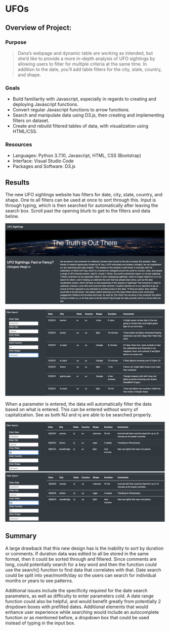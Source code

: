 # UFOs

## Overview of Project: 
### Purpose
> Dana’s webpage and dynamic table are working as intended, but she’d like to provide a more in-depth analysis of UFO sightings by allowing users to filter for multiple criteria at the same time. In addition to the date, you’ll add table filters for the city, state, country, and shape.

### Goals
- Build familiarity with Javascript, especially in regards to creating and deploying Javascript functions.
- Convert regular Javascript functions to arrow functions.
- Search and manipulate data using D3.js, then creating and implementing filters on dataset.
- Create and rebuild filtered tables of data, with visualization using HTML/CSS.

### Resources
- Languages: Python 3.7.10, Javascript, HTML, CSS (Bootstrap)
- Interface: Visual Studio Code
- Packages and Software: D3.js
    
## Results
The new UFO sightings website has filters for date, city, state, country, and shape. One to all filters can be used at once to sort through this. Input is through typing, which is then searched for automatically after leaving the search box.
Scroll past the opening blurb to get to the filters and data below.

![website](https://github.com/li-emily/UFOs/blob/main/static/images/webpage.png)

![filters](https://github.com/li-emily/UFOs/blob/main/static/images/nofilter.png)

When a parameter is entered, the data will automatically filter the data based on what is entered. This can be entered without worry of capitalization. See as both NJ and nj are able to be searched properly.

![filtered](https://github.com/li-emily/UFOs/blob/main/static/images/filter.png)
![filter_uppercase](https://github.com/li-emily/UFOs/blob/main/static/images/filter_uppercase.png)

## Summary
A large drawback that this new design has is the inability to sort by duration or comments. If duration data was edited to all be stored in the same format, then it could be sorted through and filtered. Since comments are long, could potentially search for a key word and then the function could use the search() function to find data that correlates with that. Date search could be split into year/month/day so the users can search for individual months or years to see patterns. 

Additional issues include the specificity required for the date search parameters, as well as difficulty to enter parameters cold. A date range function could also be helpful, and would benefit greatly from potentially 2 dropdown boxes with prefilled dates. Additional elements that would enhance user experience while searching would include an autocomplete function or as mentioned before, a dropdown box that could be used instead of typing in the input box. 
